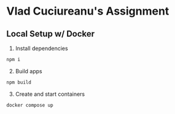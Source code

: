 # Vlad Cuciureanu's Assignment

## Local Setup w/ Docker

1. Install dependencies

```sh
npm i
```

2. Build apps

```sh
npm build
```

3. Create and start containers

```sh
docker compose up
```

